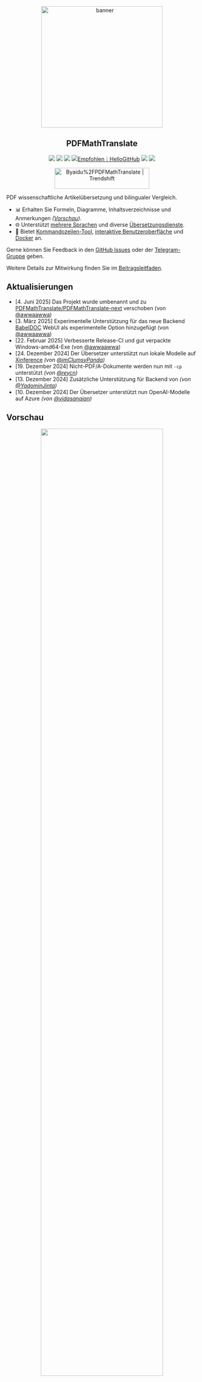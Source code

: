 <div align="center">

<img src="./docs/images/banner.png" width="320px"  alt="banner"/>

<h2 id="titel">PDFMathTranslate</h2>

<p>
  <!-- PyPI -->
  <a href="https://pypi.org/project/pdf2zh-next/">
    <img src="https://img.shields.io/pypi/v/pdf2zh-next"></a>
  <a href="https://pepy.tech/projects/pdf2zh-next">
    <img src="https://static.pepy.tech/badge/pdf2zh-next"></a>
  <a href="https://hub.docker.com/repository/docker/awwaawwa/pdfmathtranslate-next/tags">
    <img src="https://img.shields.io/docker/pulls/awwaawwa/pdfmathtranslate-next"></a>
  <a href="https://hellogithub.com/repository/8ec2cfd3ef744762bf531232fa32bc47" target="_blank"><img src="https://api.hellogithub.com/v1/widgets/recommend.svg?rid=8ec2cfd3ef744762bf531232fa32bc47&claim_uid=JQ0yfeBNjaTuqDU&theme=small" alt="Empfohlen｜HelloGitHub" /></a>
  <!-- <a href="https://gitcode.com/PDFMathTranslate/PDFMathTranslate-next/overview">
    <img src="https://gitcode.com/PDFMathTranslate/PDFMathTranslate-next/star/badge.svg"></a> -->
  <!-- <a href="https://huggingface.co/spaces/reycn/PDFMathTranslate-Docker">
    <img src="https://img.shields.io/badge/%F0%9F%A4%97-Online%20Demo-FF9E0D"></a> -->
  <!-- <a href="https://www.modelscope.cn/studios/AI-ModelScope/PDFMathTranslate"> -->
    <!-- <img src="https://img.shields.io/badge/ModelScope-Demo-blue"></a> -->
  <!-- <a href="https://github.com/PDFMathTranslate/PDFMathTranslate-next/pulls">
    <img src="https://img.shields.io/badge/contributions-welcome-green"></a> -->
  <a href="https://t.me/+Z9_SgnxmsmA5NzBl">
    <img src="https://img.shields.io/badge/Telegram-2CA5E0?style=flat-squeare&logo=telegram&logoColor=white"></a>
  <!-- License -->
  <a href="./LICENSE">
    <img src="https://img.shields.io/github/license/PDFMathTranslate/PDFMathTranslate-next"></a>
</p>

<a href="https://trendshift.io/repositories/12424" target="_blank"><img src="https://trendshift.io/api/badge/repositories/12424" alt="Byaidu%2FPDFMathTranslate | Trendshift" style="width: 250px; height: 55px;" width="250" height="55"/></a>

</div>

PDF wissenschaftliche Artikelübersetzung und bilingualer Vergleich.

- 📊 Erhalten Sie Formeln, Diagramme, Inhaltsverzeichnisse und Anmerkungen _([Vorschau](#vorschau))_.
- 🌐 Unterstützt [mehrere Sprachen](https://pdf2zh-next.com/supported_languages.html) und diverse [Übersetzungsdienste](https://pdf2zh-next.com/advanced/Documentation-of-Translation-Services.html).
- 🤖 Bietet [Kommandozeilen-Tool](https://pdf2zh-next.com/getting-started/USAGE_commandline.html), [interaktive Benutzeroberfläche](https://pdf2zh-next.com/getting-started/USAGE_webui.html) und [Docker](https://pdf2zh-next.com/getting-started/INSTALLATION_docker.html) an.

Gerne können Sie Feedback in den [GitHub Issues](https://github.com/PDFMathTranslate/PDFMathTranslate-next/issues) oder der [Telegram-Gruppe](https://t.me/+Z9_SgnxmsmA5NzBl) geben.

Weitere Details zur Mitwirkung finden Sie im [Beitragsleitfaden](https://pdf2zh-next.com/community/Contribution-Guide.html).

<h2 id="updates">Aktualisierungen</h2>

- [4. Juni 2025] Das Projekt wurde umbenannt und zu [PDFMathTranslate/PDFMathTranslate-next](https://github.com/PDFMathTranslate/PDFMathTranslate-next) verschoben (von [@awwaawwa](https://github.com/awwaawwa))
- [3. März 2025] Experimentelle Unterstützung für das neue Backend [BabelDOC](https://github.com/funstory-ai/BabelDOC) WebUI als experimentelle Option hinzugefügt (von [@awwaawwa](https://github.com/awwaawwa))
- [22. Februar 2025] Verbesserte Release-CI und gut verpackte Windows-amd64-Exe (von [@awwaawwa](https://github.com/awwaawwa))
- [24. Dezember 2024] Der Übersetzer unterstützt nun lokale Modelle auf [Xinference](https://github.com/xorbitsai/inference) _(von [@imClumsyPanda](https://github.com/imClumsyPanda))_
- [19. Dezember 2024] Nicht-PDF/A-Dokumente werden nun mit `-cp` unterstützt _(von [@reycn](https://github.com/reycn))_
- [13. Dezember 2024] Zusätzliche Unterstützung für Backend von _(von [@YadominJinta](https://github.com/YadominJinta))_
- [10. Dezember 2024] Der Übersetzer unterstützt nun OpenAI-Modelle auf Azure _(von [@yidasanqian](https://github.com/yidasanqian))_

<h2 id="vorschau">Vorschau</h2>

<div align="center">
<!-- <img src="./docs/images/preview.gif" width="80%"  alt="preview"/> -->
<img src="https://s.immersivetranslate.com/assets/r2-uploads/images/babeldoc-preview.png" width="80%"/>
</div>

<h2 id="demo">Online-Service 🌟</h2>

> [!NOTE]
>
> pdf2zh 2.0 bietet derzeit keine Online-Demo an

Sie können unsere Anwendung mit einer der folgenden Demos ausprobieren:

- [v1.x Öffentlicher kostenloser Dienst](https://pdf2zh.com/) online ohne Installation _(empfohlen)_.
- [Immersive Translate - BabelDOC](https://app.immersivetranslate.com/babel-doc/) 1000 kostenlose Seiten pro Monat. _(empfohlen)_
<!-- - [Demo hosted on HuggingFace](https://huggingface.co/spaces/reycn/PDFMathTranslate-Docker)
- [Demo hosted on ModelScope](https://www.modelscope.cn/studios/AI-ModelScope/PDFMathTranslate) without installation. -->

Beachten Sie, dass die Rechenressourcen der Demo begrenzt sind, daher vermeiden Sie bitte deren Missbrauch.

<h2 id="install">Installation und Verwendung</h2>

### Installation

1. [**Windows EXE**](https://pdf2zh-next.com/getting-started/INSTALLATION_winexe.html) <small>Empfohlen für Windows</small>
2. [**Docker**](https://pdf2zh-next.com/getting-started/INSTALLATION_docker.html) <small>Empfohlen für Linux</small>
3. [**uv** (ein Python-Paketmanager)](https://pdf2zh-next.com/getting-started/INSTALLATION_uv.html) <small>Empfohlen für macOS</small>

---

### Verwendung

1. [Verwendung von **WebUI**](https://pdf2zh-next.com/getting-started/USAGE_webui.html)  
2. [Verwendung von **Zotero Plugin**](https://github.com/guaguastandup/zotero-pdf2zh) (Drittanbieterprogramm)  
3. [Verwendung von **Kommandozeile**](https://pdf2zh-next.com/getting-started/USAGE_commandline.html)

Für verschiedene Anwendungsfälle bieten wir unterschiedliche Methoden zur Nutzung unseres Programms. Weitere Informationen finden Sie auf [dieser Seite](./getting-started/getting-started.md).

<h2 id="usage">Erweiterte Optionen</h2>

Für detaillierte Erklärungen lesen Sie bitte unser Dokument über [Erweiterte Verwendung](https://pdf2zh-next.com/advanced/advanced.html) für eine vollständige Liste jeder Option.

<h2 id="downstream">Sekundäre Entwicklung (APIs)</h2>

> [!NOTE]
>
> Derzeit wird keine relevante Dokumentation bereitgestellt. Sie wird später ergänzt. Bitte haben Sie etwas Geduld.


<!-- For downstream applications, please refer to our document about [API Details](./docs/APIS.md) for futher information about:

- [Python API](./docs/APIS.md#api-python), how to use the program in other Python programs
- [HTTP API](./docs/APIS.md#api-http), how to communicate with a server with the program installed -->

<h2 id="langcode">Sprachcode</h2>

Wenn Sie nicht wissen, welchen Code Sie für die gewünschte Sprache verwenden sollen, lesen Sie [diese Dokumentation](https://pdf2zh-next.com/advanced/Language-Codes.html)

<!-- 
<h2 id="todo">TODOs</h2>

- [ ] Parse layout with DocLayNet based models, [PaddleX](https://github.com/PaddlePaddle/PaddleX/blob/17cc27ac3842e7880ca4aad92358d3ef8555429a/paddlex/repo_apis/PaddleDetection_api/object_det/official_categories.py#L81), [PaperMage](https://github.com/allenai/papermage/blob/9cd4bb48cbedab45d0f7a455711438f1632abebe/README.md?plain=1#L102), [SAM2](https://github.com/facebookresearch/sam2)

- [ ] Fix page rotation, table of contents, format of lists

- [ ] Fix pixel formula in old papers

- [ ] Async retry except KeyboardInterrupt

- [ ] Knuth–Plass algorithm for western languages

- [ ] Support non-PDF/A files

- [ ] Plugins of [Zotero](https://github.com/zotero/zotero) and [Obsidian](https://github.com/obsidianmd/obsidian-releases) -->

<h2 id="danksagung">Danksagungen</h2>

- [Immersive Translation](https://immersivetranslate.com) sponsert monatliche Pro-Mitgliedschafts-Einlösecodes für aktive Mitwirkende an diesem Projekt. Einzelheiten finden Sie unter: [CONTRIBUTOR_REWARD.md](https://github.com/funstory-ai/BabelDOC/blob/main/docs/CONTRIBUTOR_REWARD.md)

- [SiliconFlow](https://siliconflow.cn) stellt für dieses Projekt einen kostenlosen Übersetzungsservice bereit, der von großen Sprachmodellen (LLMs) unterstützt wird.

- 1.x Version: [Byaidu/PDFMathTranslate](https://github.com/Byaidu/PDFMathTranslate)


- Backend: [BabelDOC](https://github.com/funstory-ai/BabelDOC)

- PDF-Bibliothek: [PyMuPDF](https://github.com/pymupdf/PyMuPDF)

- PDF-Parsing: [Pdfminer.six](https://github.com/pdfminer/pdfminer.six)

- PDF-Vorschau: [Gradio PDF](https://github.com/freddyaboulton/gradio-pdf)

- Layout-Parsing: [DocLayout-YOLO](https://github.com/opendatalab/DocLayout-YOLO)

- PDF-Standards: [PDF Explained](https://zxyle.github.io/PDF-Explained/), [PDF Cheat Sheets](https://pdfa.org/resource/pdf-cheat-sheets/)

- Mehrsprachige Schriftarten: siehe [BabelDOC-Assets](https://github.com/funstory-ai/BabelDOC-Assets)

- [Asynchronize](https://github.com/multimeric/Asynchronize/tree/master?tab=readme-ov-file)

- [Rich logging with multiprocessing](https://github.com/SebastianGrans/Rich-multiprocess-logging/tree/main)

- Dokumentation i18n mit Weblate: [Weblate](https://weblate.org/)

<h2 id="conduct">Bevor Sie Ihren Code einreichen</h2>

Wir begrüßen die aktive Teilnahme von Mitwirkenden, um pdf2zh besser zu machen. Bevor Sie bereit sind, Ihren Code einzureichen, lesen Sie bitte unseren [Verhaltenskodex](https://pdf2zh-next.com/community/CODE_OF_CONDUCT.html) und unseren [Leitfaden für Beiträge](https://pdf2zh-next.com/community/Contribution-Guide.html).

<h2 id="contrib">Mitwirkende</h2>

<a href="https://github.com/PDFMathTranslate/PDFMathTranslate-next/graphs/contributors">
  <img src="https://opencollective.com/PDFMathTranslate/contributors.svg?width=890&button=false" />
</a>

![Alt](https://repobeats.axiom.co/api/embed/45529651750579e099960950f757449a410477ad.svg "Repobeats analytics image")

<h2 id="sternverlauf">Star History</h2>

<a href="https://star-history.com/#PDFMathTranslate/PDFMathTranslate-next&Date">
 <picture>
   <source media="(prefers-color-scheme: dark)" srcset="https://api.star-history.com/svg?repos=PDFMathTranslate/PDFMathTranslate-next&type=Date&theme=dark" />
   <source media="(prefers-color-scheme: light)" srcset="https://api.star-history.com/svg?repos=PDFMathTranslate/PDFMathTranslate-next&type=Date" />
   <img alt="Star History Chart" src="https://api.star-history.com/svg?repos=PDFMathTranslate/PDFMathTranslate-next&type=Date"/>
 </picture>
</a>

<div align="right"> 
<h6><small>Ein Teil des Inhalts dieser Seite wurde von GPT übersetzt und kann Fehler enthalten.</small></h6>